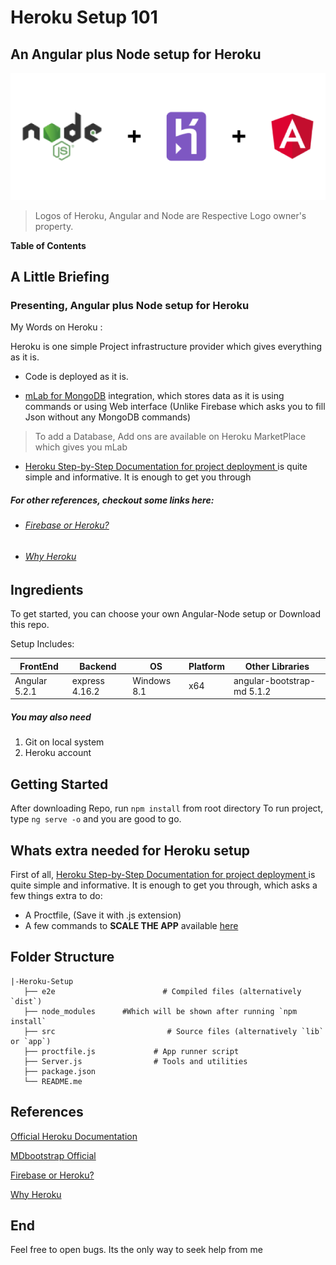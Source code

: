 # Heroku Setup 101
## An Angular plus Node setup for Heroku

![](src/assets/logo.png)

> Logos of Heroku, Angular and Node are Respective Logo owner's property.

<!-- 

![](https://img.shields.io/github/stars/pandao/editor.md.svg) ![](https://img.shields.io/github/forks/pandao/editor.md.svg) ![](https://img.shields.io/github/tag/pandao/editor.md.svg) ![](https://img.shields.io/github/release/pandao/editor.md.svg) ![](https://img.shields.io/github/issues/pandao/editor.md.svg) ![](https://img.shields.io/bower/v/editor.md.svg)
 -->

**Table of Contents**

<!-- [TOCM]

# Table of Contents
1. [Example](## A Little Briefing)
2. [Example2](### Presenting, Angular plus Node setup for Heroku)
3. [Third Example](#third-example)

[TOC] -->

## A Little Briefing
### Presenting, Angular plus Node setup for Heroku

My Words on Heroku : 

Heroku is one simple Project infrastructure provider which gives everything as it is. 

- Code is deployed as it is. 

-  [mLab for MongoDB](https://www.mlab.com/home "mLab for MongoDB")  integration, which stores data as it is using commands or using Web interface (Unlike Firebase which asks you to fill Json without any MongoDB commands)
> To add a Database, Add ons are available on Heroku MarketPlace which gives you mLab

-  [Heroku Step-by-Step Documentation for project deployment ](https://devcenter.heroku.com/articles/getting-started-with-nodejs#set-up "Documentation for project deployment ") is quite simple and informative. It is enough to get you through


##### For other references, checkout some links here:
- ###### [Firebase or Heroku?](https://www.stackchief.com/blog/Firebase%20or%20Heroku%3F "Firebase or Heroku?")
- ###### [Why Heroku](http://tutorials.jumpstartlab.com/paths/elevate/why_heroku.html "Why Heroku")

## Ingredients

To get started, you can choose your own Angular-Node setup or Download this repo.

Setup Includes:

| FrontEnd  | Backend   | OS  | Platform  | Other Libraries  |
| ------------ | ------------ | ------------ | ------------ | ------------ |
|  Angular 5.2.1 | express 4.16.2   | Windows 8.1  | x64  | angular-bootstrap-md 5.1.2  |

##### You may also need
1. Git on local system
2. Heroku account 

## Getting Started
After downloading Repo, run `npm install` from root directory
To run project, type `ng serve -o` and you are good to go.

## Whats extra needed for Heroku setup
First of all, [Heroku Step-by-Step Documentation for project deployment ](https://devcenter.heroku.com/articles/getting-started-with-nodejs#set-up "Documentation for project deployment ") is quite simple and informative. It is enough to get you through, which asks a few things extra to do:

- A Proctfile,  (Save it with .js extension)
- A few commands to **SCALE THE APP** available [here](https://devcenter.heroku.com/articles/getting-started-with-nodejs#scale-the-app "here")

## Folder Structure

	|-Heroku-Setup
       ├── e2e                        # Compiled files (alternatively `dist`)
       ├── node_modules      #Which will be shown after running `npm install`
       ├── src                         # Source files (alternatively `lib` or `app`)
       ├── proctfile.js             # App runner script
       ├── Server.js                # Tools and utilities
       ├── package.json
       └── README.me
     
	 
## References
[Official Heroku Documentation](https://devcenter.heroku.com/articles/getting-started-with-nodejs "Official Heroku Documentation")

[MDbootstrap Official](https://mdbootstrap.com/ "MDbootstrap Official")

 [Firebase or Heroku?](https://www.stackchief.com/blog/Firebase%20or%20Heroku%3F "Firebase or Heroku?")
 
 [Why Heroku](http://tutorials.jumpstartlab.com/paths/elevate/why_heroku.html "Why Heroku")

## End
Feel free to open bugs. Its the only way to seek help from me